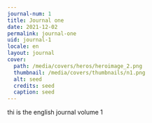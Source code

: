 ```yaml
---
journal-num: 1
title: Journal one
date: 2021-12-02
permalink: journal-one
uid: journal-1
locale: en
layout: journal
cover:
  path: /media/covers/heros/heroimage_2.png
  thumbnail: /media/covers/thumbnails/n1.png
  alt: seed
  credits: seed
  caption: seed
---
```

thi is  the english journal volume 1
